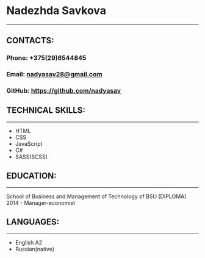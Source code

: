 # Nadezhda Savkova
---
## CONTACTS:
### Phone: +375(29)6544845
### Email: nadyasav28@gmail.com
### GitHub: https://github.com/nadyasav
## TECHNICAL SKILLS:
---
* HTML
* CSS
* JavaScript
* C#
* SASS(SCSS)
## EDUCATION:
---
School of Business and Management of Technology of BSU (DIPLOMA) 2014 - Manager-economist
## LANGUAGES:
---
* English A2
* Russian(native)
